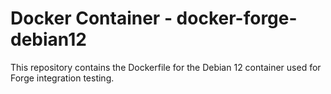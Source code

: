 # Docker Container - docker-forge-debian12

This repository contains the Dockerfile for the Debian 12 container used for Forge integration testing.
